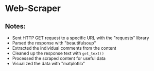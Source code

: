 # Web-Scraper

## Notes:

- Sent HTTP GET request to a specific URL with the "requests" library
- Parsed the response with "beautifulsoup"
- Extracted the individual comments from the content
- Cleaned up the response text with `get_text()`
- Processed the scraped content for useful data
- Visualized the data with "matplotlib"
